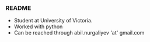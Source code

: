 ### README
<!--
-->
- Student at University of Victoria.
- Worked with python
- Can be reached through abil.nurgaliyev 'at' gmail.com
